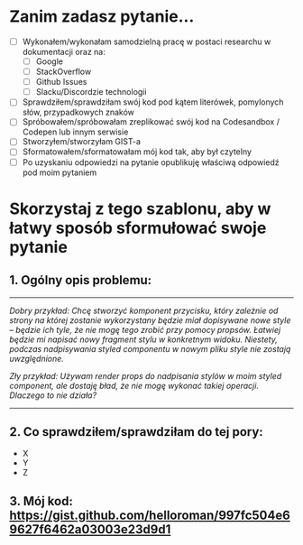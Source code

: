# Zanim zadasz pytanie...

- [ ] Wykonałem/wykonałam samodzielną pracę w postaci researchu w dokumentacji oraz na:
	- [ ] Google
	- [ ] StackOverflow
	- [ ] Github Issues
	- [ ] Slacku/Discordzie technologii
- [ ] Sprawdziłem/sprawdziłam swój kod pod kątem literówek, pomylonych słów, przypadkowych znaków
- [ ] Spróbowałem/spróbowałam zreplikować swój kod na Codesandbox / Codepen lub innym serwisie
- [ ] Stworzyłem/stworzyłam GIST-a
- [ ] Sformatowałem/sformatowałam mój kod tak, aby był czytelny
- [ ] Po uzyskaniu odpowiedzi na pytanie opublikuję właściwą odpowiedź pod moim pytaniem

# Skorzystaj z tego szablonu, aby w łatwy sposób sformułować swoje pytanie
## 1. Ogólny opis problemu:
---
*Dobry przykład: Chcę stworzyć komponent przycisku, który zależnie od strony na której zostanie wykorzystany będzie miał dopisywane nowe style – będzie ich tyle, że nie mogę tego zrobić przy pomocy propsów. Łatwiej będzie mi napisać nowy fragment stylu w konkretnym widoku. Niestety, podczas nadpisywania styled componentu w nowym pliku style nie zostają uwzględnione.*

*Zły przykład: Używam render props do nadpisania stylów w moim styled component, ale dostaję bład, że nie mogę wykonać takiej operacji. Dlaczego to nie działa?*

---
## 2. Co sprawdziłem/sprawdziłam do tej pory:
  - X
  - Y
  - Z
## 3. Mój kod:  https://gist.github.com/helloroman/997fc504e69627f6462a03003e23d9d1
